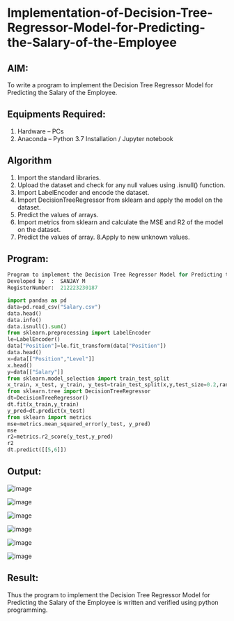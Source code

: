 # Implementation-of-Decision-Tree-Regressor-Model-for-Predicting-the-Salary-of-the-Employee

## AIM:
To write a program to implement the Decision Tree Regressor Model for Predicting the Salary of the Employee.

## Equipments Required:
1. Hardware – PCs
2. Anaconda – Python 3.7 Installation / Jupyter notebook

## Algorithm
1. Import the standard libraries.
2. Upload the dataset and check for any null values using .isnull() function.
3. Import LabelEncoder and encode the dataset.
4. Import DecisionTreeRegressor from sklearn and apply the model on the dataset.
5. Predict the values of arrays.
6. Import metrics from sklearn and calculate the MSE and R2 of the model on the dataset.
7. Predict the values of array. 8.Apply to new unknown values. 

## Program:
```python
Program to implement the Decision Tree Regressor Model for Predicting the Salary of the Employee.
Developed by  :  SANJAY M
RegisterNumber:  212223230187 

```
```python
import pandas as pd
data=pd.read_csv("Salary.csv")
data.head()
data.info()
data.isnull().sum()
from sklearn.preprocessing import LabelEncoder
le=LabelEncoder()
data["Position"]=le.fit_transform(data["Position"])
data.head()
x=data[["Position","Level"]]
x.head()
y=data[["Salary"]]
from sklearn.model_selection import train_test_split
x_train, x_test, y_train, y_test=train_test_split(x,y,test_size=0.2,random_state=2)
from sklearn.tree import DecisionTreeRegressor
dt=DecisionTreeRegressor()
dt.fit(x_train,y_train)
y_pred=dt.predict(x_test)
from sklearn import metrics
mse=metrics.mean_squared_error(y_test, y_pred)
mse
r2=metrics.r2_score(y_test,y_pred)
r2
dt.predict([[5,6]])
```

## Output:
![image](https://github.com/user-attachments/assets/9f48a0d3-ef2c-401e-bd43-8c21b2e6c56d)

![image](https://github.com/user-attachments/assets/57f01bb6-0b6f-40da-a1af-0e058c662375)

![image](https://github.com/user-attachments/assets/3b9ae8b4-f39c-43b4-b68e-c17705143fe3)

![image](https://github.com/user-attachments/assets/19662a45-f6de-444d-b6a6-d385b6611f1b)

![image](https://github.com/user-attachments/assets/cf60a963-496b-4197-9d94-d7629d1df7c9)

![image](https://github.com/user-attachments/assets/68636fd7-bd27-449c-8f0a-9c81d912654a)



## Result:
Thus the program to implement the Decision Tree Regressor Model for Predicting the Salary of the Employee is written and verified using python programming.
